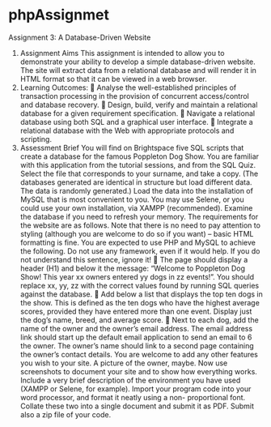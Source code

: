 # phpAssignmet
Assignment 3: A Database-Driven Website
1. Assignment Aims
This assignment is intended to allow you to demonstrate your ability to develop a simple
database-driven website. The site will extract data from a relational database and will
render it in HTML format so that it can be viewed in a web browser.
2. Learning Outcomes:
 Analyse the well-established principles of transaction processing in the provision of
concurrent access/control and database recovery.
 Design, build, verify and maintain a relational database for a given requirement
specification.
 Navigate a relational database using both SQL and a graphical user interface.
 Integrate a relational database with the Web with appropriate protocols and
scripting.
3. Assessment Brief
You will find on Brightspace five SQL scripts that create a database for the famous
Poppleton Dog Show. You are familiar with this application from the tutorial sessions, and
from the SQL Quiz.
Select the file that corresponds to your surname, and take a copy. (The databases generated
are identical in structure but load different data. The data is randomly generated.)
Load the data into the installation of MySQL that is most convenient to you. You may use
Selene, or you could use your own installation, via XAMPP (recommended). Examine the
database if you need to refresh your memory.
The requirements for the website are as follows. Note that there is no need to pay attention
to styling (although you are welcome to do so if you want) – basic HTML formatting is fine.
You are expected to use PHP and MySQL to achieve the following. Do not use any
framework, even if it would help. If you do not understand this sentence, ignore it!
 The page should display a header (H1) and below it the message:
“Welcome to Poppleton Dog Show! This year xx owners entered yy dogs in zz
events!”.
You should replace xx, yy, zz with the correct values found by running SQL queries
against the database.
 Add below a list that displays the top ten dogs in the show. This is defined as the ten
dogs who have the highest average scores, provided they have entered more than
one event. Display just the dog’s name, breed, and average score.
 Next to each dog, add the name of the owner and the owner’s email address. The
email address link should start up the default email application to send an email to
6
the owner. The owner’s name should link to a second page containing the owner’s
contact details.
You are welcome to add any other features you wish to your site. A picture of the owner,
maybe.
Now use screenshots to document your site and to show how everything works. Include a
very brief description of the environment you have used (XAMPP or Selene, for example).
Import your program code into your word processor, and format it neatly using a non-
proportional font.
Collate these two into a single document and submit it as PDF. Submit also a zip file of your
code.
